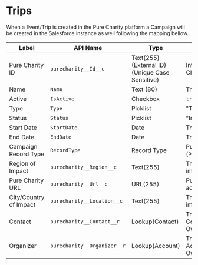 # Trips

When a Event/Trip is created in the Pure Charity platform a Campaign will be created in the Salesforce instance as well following the mapping bellow.

Label | API Name | Type | Description
--- | --- | --- | ---
Pure Charity ID | `purecharity__Id__c` | Text(255) (External ID) (Unique Case Sensitive) | Internal Pure Charity ID
Name | `Name` | Text (80) | Trip name
Active | `IsActive` | Checkbox | `true`
Type | `Type` | Picklist | "Trip"
Status | `Status` | Picklist | "In Progress"
Start Date | `StartDate` | Date | Trip start date
End Date | `EndDate` | Date | Trip end date
Campaign Record Type | `RecordType` | Record Type | Pure Charity Trip (`Pure_Charity_Trip`)
Region of Impact | `purecharity__Region__c` | Text(255) | Trip region of impact
Pure Charity URL | `purecharity__Url__c` | URL(255) | Pure Charity's URL address to the Trip
City/Country of Impact | `purecharity__Location__c` | Text(255) | Trip location of impact
Contact | `purecharity__Contact__r` | Lookup(Contact) | Trip Organizer Contact (Admin or Owner)
Organizer | `purecharity__Organizer__r` | Lookup(Account) | Trip Organizer Account (Admin or Owner)
